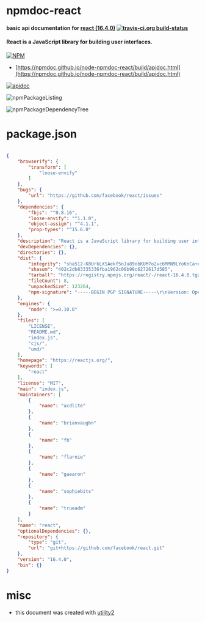 # npmdoc-react

#### basic api documentation for  [react (16.4.0)](https://reactjs.org/)  [![travis-ci.org build-status](https://api.travis-ci.org/npmdoc/node-npmdoc-react.svg)](https://travis-ci.org/npmdoc/node-npmdoc-react)

#### React is a JavaScript library for building user interfaces.

[![NPM](https://nodei.co/npm/react.png?downloads=true&downloadRank=true&stars=true)](https://www.npmjs.com/package/react)

- [https://npmdoc.github.io/node-npmdoc-react/build/apidoc.html](https://npmdoc.github.io/node-npmdoc-react/build/apidoc.html)

[![apidoc](https://npmdoc.github.io/node-npmdoc-react/build/screenshot.buildCi.browser.%252Ftmp%252Fbuild%252Fapidoc.html.png)](https://npmdoc.github.io/node-npmdoc-react/build/apidoc.html)

![npmPackageListing](https://npmdoc.github.io/node-npmdoc-react/build/screenshot.npmPackageListing.svg)

![npmPackageDependencyTree](https://npmdoc.github.io/node-npmdoc-react/build/screenshot.npmPackageDependencyTree.svg)



# package.json

```json

{
    "browserify": {
        "transform": [
            "loose-envify"
        ]
    },
    "bugs": {
        "url": "https://github.com/facebook/react/issues"
    },
    "dependencies": {
        "fbjs": "^0.8.16",
        "loose-envify": "^1.1.0",
        "object-assign": "^4.1.1",
        "prop-types": "^15.6.0"
    },
    "description": "React is a JavaScript library for building user interfaces.",
    "devDependencies": {},
    "directories": {},
    "dist": {
        "integrity": "sha512-K0UrkLXSAekf5nJu89obKUM7o2vc6MMN9LYoKnCa+c+8MJRAT120xzPLENcWSRc7GYKIg0LlgJRDorrufdglQQ==",
        "shasum": "402c2db83335336fba1962c08b98c6272617d585",
        "tarball": "https://registry.npmjs.org/react/-/react-16.4.0.tgz",
        "fileCount": 8,
        "unpackedSize": 123264,
        "npm-signature": "-----BEGIN PGP SIGNATURE-----\r\nVersion: OpenPGP.js v3.0.4\r\nComment: https://openpgpjs.org\r\n\r\nwsFcBAEBCAAQBQJbBgnXCRA9TVsSAnZWagAARQcP/A9oWqeucMVkEoWwVrRn\n9FA7yP3yPqIvpri9o9LCR5kXjdwKPEqGzFPpYE596z76O7q1NSXYWWLcc+x0\nMhwntQLRLTiBCcs1v7a8GNIZfsPnp3bhf/bo08oGhKxWqknAAA6rnCN2EOFH\nZNxc9Yxb6eqTx3SRUUEeyfeolncOSMuaNbbY6j06NsPfzrpv8G3YvrLudwLA\nuSTnRYyDYHFRC7uSdjUx4YRXYm3EI1VwgrMdkqaG3FHhoJ401YEby8AVjqSe\nHs5k1+ok7R0Zd7TjhWAQzkkkbxoGKwEXsN/WnGq08z02tEj0FQKqky1QImdo\nn6uf69HTT6inYvvMjuRPj2kss6lxYJUBvfZGuSiRDFwA/3V/lxtId6tlSUT6\n1b2zLbTusR8+Ek+ErRnWDDiYUDKN8P+P3vPc6OlocmZLqHjcBizSOsiyLfti\nHJ4yoS6zWgkGxla2Mvt2zz7sTNz8DLLsvAkAiTXQjGVx/DAnKzsA7qI08q4C\nhTiPp2qd4f+TIcZ16UeMmKRUaX342IErBrcFMgxQSD/PeYapivkV6s0WolL9\n2w5GlK2f4h4aiWwgFeN37bDq16vBWTgSpuUVR6JhMSVe+o2YPDwyt9c8n1MA\n1QmxfD3G5FQEgWcHdeO9soQGd9dzECP0jIkgVwodNHb1Edt2sVRbK//9jnqS\n87GT\r\n=Wavl\r\n-----END PGP SIGNATURE-----\r\n"
    },
    "engines": {
        "node": ">=0.10.0"
    },
    "files": [
        "LICENSE",
        "README.md",
        "index.js",
        "cjs/",
        "umd/"
    ],
    "homepage": "https://reactjs.org/",
    "keywords": [
        "react"
    ],
    "license": "MIT",
    "main": "index.js",
    "maintainers": [
        {
            "name": "acdlite"
        },
        {
            "name": "brianvaughn"
        },
        {
            "name": "fb"
        },
        {
            "name": "flarnie"
        },
        {
            "name": "gaearon"
        },
        {
            "name": "sophiebits"
        },
        {
            "name": "trueadm"
        }
    ],
    "name": "react",
    "optionalDependencies": {},
    "repository": {
        "type": "git",
        "url": "git+https://github.com/facebook/react.git"
    },
    "version": "16.4.0",
    "bin": {}
}
```



# misc
- this document was created with [utility2](https://github.com/kaizhu256/node-utility2)
